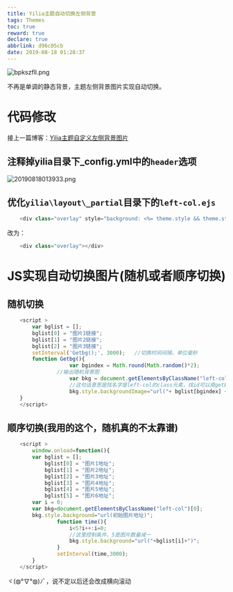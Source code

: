 ```yaml
---
title: Yilia主题自动切换左侧背景
tags: Themes
toc: true
reward: true
declare: true
abbrlink: d96c05cb
date: 2019-08-18 01:28:37
---
```


![bpkszfll.png](https://cdn.anyway1314.cn/imagebpkszfll.png)

不再是单调的静态背景，主题左侧背景图片实现自动切换。
<!-- more -->

# 代码修改
接上一篇博客：[Yilia主题自定义左侧背景图片](https://anyway1314.cn/post/c5c4ef21.html)

## 注释掉yilia目录下_config.yml中的`header`选项
![20190818013933.png](https://cdn.anyway1314.cn/image20190818013933.png)

## 优化`yilia\layout\_partial`目录下的`left-col.ejs`
``` js
    <div class="overlay" style="background: <%= theme.style && theme.style.header ? theme.style.header : defaultBg %>"></div>
```
改为：
``` js
    <div class="overlay"></div>
```
# JS实现自动切换图片(随机或者顺序切换)
## 随机切换
``` js
    <script >
        var bglist = [];
        bglist[0] = "图片1链接";
        bglist[1] = "图片2链接";
        bglist[2] = "图片3链接";
        setInterval('Getbg();', 3000);   //切换时间间隔，单位毫秒
        function Getbg(){
                    var bgindex = Math.round(Math.random()*2);
                //输出随机背景图
                    var bkg = document.getElementsByClassName("left-col")[0];  
                    //这句话意思是找名字是left-col的class元素，找id可以用getElementById()
                    bkg.style.backgroundImage="url("+ bglist[bgindex] +")";
    }
    </script>
```
## 顺序切换(我用的这个，随机真的不太靠谱)
``` js
    <script >
        window.onload=function(){
        var bglist = [];
            bglist[0] = "图片1地址";
            bglist[1] = "图片2地址";
            bglist[2] = "图片3地址";
            bglist[3] = "图片4地址";
            bglist[4] = "图片5地址";
            bglist[5] = "图片6地址";
        var i = 0;
        var bkg=document.getElementsByClassName("left-col")[0]; 
        bkg.style.background="url(初始图片地址)";  
                function time(){
                    i<5?i++:i=0; 
                    //这里控制条件，5是图片数量减一
                    bkg.style.background="url("+bglist[i]+")"; 
                }
                setInterval(time,3000);
        }
    </script>
```
ヾ(◍°∇°◍)ﾉﾞ，说不定以后还会改成横向滚动
